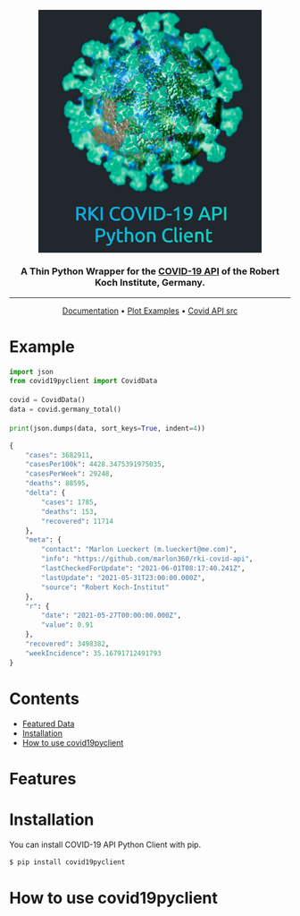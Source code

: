 
<p align="center">
  <img  alt="covid19pyclient" align="center" width="400" src="docs/covidclient.jpg" />
<p>

<p align="center">
   <h3 align="center">A Thin Python Wrapper for the <a alt="rki covid api" href="https://api.corona-zahlen.org/docs/">COVID-19 API</a> of the Robert Koch Institute, Germany.</h3>
<p>

---
    
<!-- <p id="Badges" align="center">
  <a alt="Platform" href="https://pypi.org/project/covid19pyclient/">
    <img alt="PyPI - Python Version" src="https://img.shields.io/pypi/pyversions/covid19pyclient">
  </a>
  <a alt="GH actions" href="https://github.com/NiklasTiede/covid19pyclient/actions">
    <img alt="GitHub Workflow Status" src="https://img.shields.io/github/workflow/status/NiklasTiede/covid19pyclient/Continuos%20Integration">
  </a>
  <a alt="GH Release" href="https://github.com/NiklasTiede/covid19pyclient/releases">
    <img src="https://img.shields.io/github/v/release/NiklasTiede/covid19pyclient" />
  </a>
  <a alt="Codecov" href="https://app.codecov.io/gh/NiklasTiede/covid19pyclient">
    <img src="https://img.shields.io/codecov/c/github/NiklasTiede/covid19pyclient" />
  </a>
</p> -->


<p align="center">
  <a alt="readthedocs documentation" href="">Documentation</a>
  •
  <a alt="matplotlib plot examples" href="">Plot Examples</a>
  •
  <a alt="RKI API source code" href="">Covid API src</a>
<p>


<!-- PYPI-DOCS:START -->

# Example

```python
import json
from covid19pyclient import CovidData

covid = CovidData()
data = covid.germany_total()

print(json.dumps(data, sort_keys=True, indent=4))
```

```python
{
    "cases": 3682911,
    "casesPer100k": 4428.3475391975035,
    "casesPerWeek": 29248,
    "deaths": 88595,
    "delta": {
        "cases": 1785,
        "deaths": 153,
        "recovered": 11714
    },
    "meta": {
        "contact": "Marlon Lueckert (m.lueckert@me.com)",
        "info": "https://github.com/marlon360/rki-covid-api",
        "lastCheckedForUpdate": "2021-06-01T08:17:40.241Z",
        "lastUpdate": "2021-05-31T23:00:00.000Z",
        "source": "Robert Koch-Institut"
    },
    "r": {
        "date": "2021-05-27T00:00:00.000Z",
        "value": 0.91
    },
    "recovered": 3498382,
    "weekIncidence": 35.16791712491793
}
```


# Contents
- [Featured Data](#features)
- [Installation](#installation)
- [How to use covid19pyclient](#how-to-use-covid19pyclient)

# Features



# Installation

You can install COVID-19 API Python Client with pip.

```python
$ pip install covid19pyclient
```

# How to use covid19pyclient




<!-- PYPI-Docs:END -->
